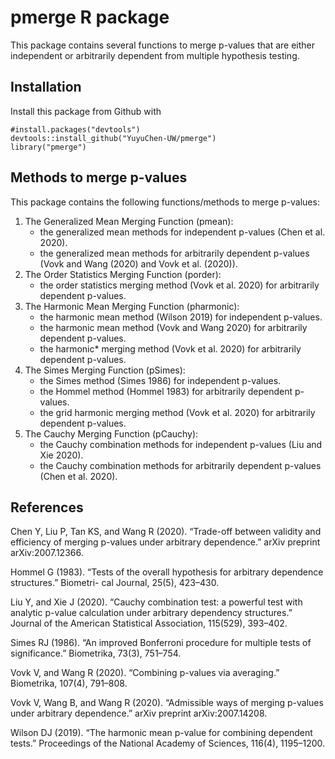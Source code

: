 # pmerge R package

This package contains several functions to merge p-values that are either independent or arbitrarily dependent from multiple hypothesis testing.

## Installation
Install this package from Github with 
```
#install.packages("devtools")
devtools::install_github("YuyuChen-UW/pmerge")
library("pmerge")

```
## Methods to merge p-values
This package contains the following functions/methods to merge p-values:
1. The Generalized Mean Merging Function (pmean): 
   - the generalized mean methods for independent p-values (Chen et al. 2020).
   - the generalized mean methods for arbitrarily dependent p-values (Vovk and Wang (2020) and Vovk et al. (2020)).
2. The Order Statistics Merging Function (porder): 
   - the order statistics merging method (Vovk et al. 2020) for arbitrarily dependent p-values.
3. The Harmonic Mean Merging Function (pharmonic): 
   - the harmonic mean method (Wilson 2019) for independent p-values.
   - the harmonic mean method (Vovk and Wang 2020) for arbitrarily dependent p-values.
   - the harmonic* merging method (Vovk et al. 2020) for arbitrarily dependent p-values.
4. The Simes Merging Function (pSimes): 
   - the Simes method (Simes 1986) for independent p-values.
   - the Hommel method (Hommel 1983) for arbitrarily dependent p-values.
   - the grid harmonic merging method (Vovk et al. 2020) for arbitrarily dependent p-values.
5. The Cauchy Merging Function (pCauchy): 
   - the Cauchy combination methods for independent p-values (Liu and Xie 2020).
   - the Cauchy combination methods for arbitrarily dependent p-values (Chen et al. 2020).
## References
Chen Y, Liu P, Tan KS, and Wang R (2020). “Trade-off between validity and efficiency of merging p-values under arbitrary dependence.” arXiv preprint arXiv:2007.12366.

Hommel G (1983). “Tests of the overall hypothesis for arbitrary dependence structures.” Biometri- cal Journal, 25(5), 423–430.

Liu Y, and Xie J (2020). “Cauchy combination test: a powerful test with analytic p-value calculation under arbitrary dependency structures.” Journal of the American Statistical Association, 115(529), 393–402.

Simes RJ (1986). “An improved Bonferroni procedure for multiple tests of significance.” Biometrika, 73(3), 751–754.

Vovk V, and Wang R (2020). “Combining p-values via averaging.” Biometrika, 107(4), 791–808.

Vovk V, Wang B, and Wang R (2020). “Admissible ways of merging p-values under arbitrary dependence.” arXiv preprint arXiv:2007.14208.

Wilson DJ (2019). “The harmonic mean p-value for combining dependent tests.” Proceedings of the National Academy of Sciences, 116(4), 1195–1200.
